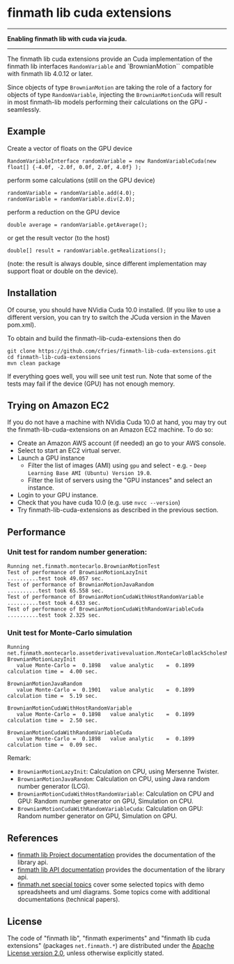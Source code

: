 # finmath lib cuda extensions
- - - -
**Enabling finmath lib with cuda via jcuda.**
- - - -
The finmath lib cuda extensions provide an Cuda implementation of the finmath lib interfaces `RandomVariable` and `BrownianMotion`` compatible with finmath lib 4.0.12 or later.

Since objects of type `BrownianMotion` are taking the role of a factory for objects of type `RandomVariable`, injecting the `BrownianMotionCuda` will result in most finmath-lib models performing their calculations on the GPU - seamlessly.

## Example
Create a vector of floats on the GPU device
```
RandomVariableInterface randomVariable = new RandomVariableCuda(new float[] {-4.0f, -2.0f, 0.0f, 2.0f, 4.0f} );
```
perform some calculations (still on the GPU device)
```
randomVariable = randomVariable.add(4.0);
randomVariable = randomVariable.div(2.0);
```
perform a reduction on the GPU device
```
double average = randomVariable.getAverage();
```
or get the result vector (to the host)
```
double[] result = randomVariable.getRealizations();
```
(note: the result is always double, since different implementation may support float or double on the device).

## Installation

Of course, you should have NVidia Cuda 10.0 installed. (If you like to use a different version, you can try to switch the JCuda version in the Maven pom.xml).

To obtain and build the finmath-lib-cuda-extensions then do
```
git clone https://github.com/cfries/finmath-lib-cuda-extensions.git
cd finmath-lib-cuda-extensions
mvn clean package
```
If everything goes well, you will see unit test  run. Note that some of the tests may fail if the device (GPU) has not enough memory. 

## Trying on Amazon EC2

If you do not have a machine with NVidia Cuda 10.0 at hand, you may try out the finmath-lib-cuda-extensions on an Amazon EC2 machine. To do so:

* Create an Amazon AWS account (if needed) an go to your AWS console.
* Select to start an EC2 virtual server.
* Launch a GPU instance
  - Filter the list of images (AMI) using `gpu` and select - e.g. - `Deep Learning Base AMI (Ubuntu) Version 19.0`.
  - Filter the list of servers using the "GPU instances" and select an instance.
* Login to your GPU instance.
* Check that you have cuda 10.0 (e.g. use `nvcc --version`)
* Try finmath-lib-cuda-extensions as described in the previous section.

## Performance

### Unit test for random number generation:

```
Running net.finmath.montecarlo.BrownianMotionTest
Test of performance of BrownianMotionLazyInit                  	..........test took 49.057 sec.
Test of performance of BrownianMotionJavaRandom                	..........test took 65.558 sec.
Test of performance of BrownianMotionCudaWithHostRandomVariable	..........test took 4.633 sec.
Test of performance of BrownianMotionCudaWithRandomVariableCuda	..........test took 2.325 sec.
```

### Unit test for Monte-Carlo simulation

```
Running net.finmath.montecarlo.assetderivativevaluation.MonteCarloBlackScholesModelTest
BrownianMotionLazyInit
   value Monte-Carlo =  0.1898	 value analytic    =  0.1899	 calculation time =  4.00 sec.

BrownianMotionJavaRandom
   value Monte-Carlo =  0.1901	 value analytic    =  0.1899	 calculation time =  5.19 sec.

BrownianMotionCudaWithHostRandomVariable
   value Monte-Carlo =  0.1898	 value analytic    =  0.1899	 calculation time =  2.50 sec.

BrownianMotionCudaWithRandomVariableCuda
   value Monte-Carlo =  0.1898	 value analytic    =  0.1899	 calculation time =  0.09 sec.
```

Remark:
* `BrownianMotionLazyInit`: Calculation on CPU, using Mersenne Twister.
* `BrownianMotionJavaRandom`: Calculation on CPU, using Java random number generator (LCG).
* `BrownianMotionCudaWithHostRandomVariable`: Calculation on CPU and GPU: Random number generator on GPU, Simulation on CPU.
* `BrownianMotionCudaWithRandomVariableCuda`: Calculation on GPU: Random number generator on GPU, Simulation on GPU.

## References

* [finmath lib Project documentation](http://finmath.net/finmath-lib/)
provides the documentation of the library api.
* [finmath lib API documentation](http://finmath.net/finmath-lib/apidocs/)
provides the documentation of the library api.
* [finmath.net special topics](http://www.finmath.net/topics)
cover some selected topics with demo spreadsheets and uml diagrams.
Some topics come with additional documentations (technical papers).

## License
The code of "finmath lib", "finmath experiments" and "finmath lib cuda extensions" (packages
`net.finmath.*`) are distributed under the [Apache License version
2.0](http://www.apache.org/licenses/LICENSE-2.0.html), unless otherwise explicitly stated.
